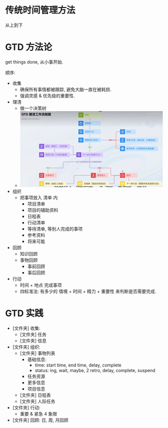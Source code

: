 # 传统时间管理方法
从上到下

# GTD 方法论
get things done, 从小事开始.

顺序:
- 收集
	- 确保所有事情都被跟踪, 避免大脑一直在被耗损.
	- 强调灵感 & 优先级的重要性.
- 理清
	- 做一个决策树
	- ![GTD.理清工作流程图](./GTD.理清工作流程图.png)
- 组织
	- 把事项放入 清单 内
		- 项目清单
		- 项目的辅助资料
		- 日程表
		- 行动清单
		- 等待清单, 等别人完成的事项
		- 参考资料
		- 将来可能
- 回顾
	- 知识回顾
	- 事物回顾
		- 事前回顾
		- 事后回顾
- 行动
	- 时间 + 地点 完成事项
	- 四标准法: 有多少的 情境 + 时间 + 精力 + 重要性 来判断是否需要完成.

# GTD 实践

- [文件夹] 收集:
	- [文件夹] 任务
	- [文件夹] 信息
- [文件夹] 组织:
	- [文件夹] 事物列表
		- 基础信息: 
			- time: start time, end time, delay, complete
			- status: ing, wait, maybe, 2 retro, delay, complete, suspend
		- 任务资源
		- 更多信息
		- 项目信息
	- [文件夹] 日程表
	- [文件夹] 人际任务
- [文件夹] 行动:
	- 重要 & 紧急 4 象限
- [文件夹] 回顾: 日, 周, 月回顾